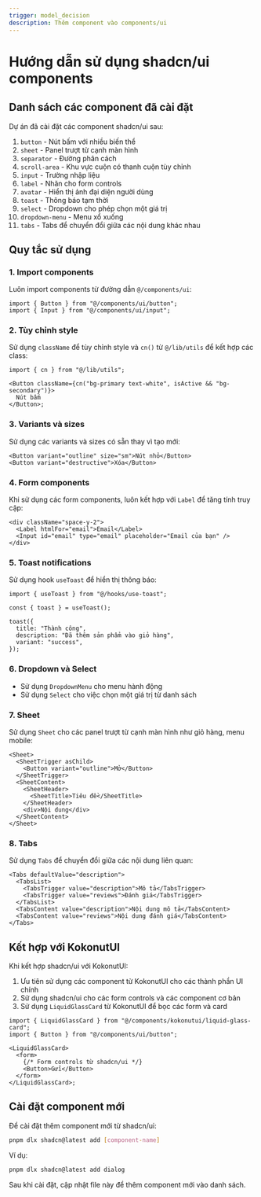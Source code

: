 ```yaml
---
trigger: model_decision
description: Thêm component vào components/ui
---
```


# Hướng dẫn sử dụng shadcn/ui components

## Danh sách các component đã cài đặt

Dự án đã cài đặt các component shadcn/ui sau:

1. `button` - Nút bấm với nhiều biến thể
2. `sheet` - Panel trượt từ cạnh màn hình
3. `separator` - Đường phân cách
4. `scroll-area` - Khu vực cuộn có thanh cuộn tùy chỉnh
5. `input` - Trường nhập liệu
6. `label` - Nhãn cho form controls
7. `avatar` - Hiển thị ảnh đại diện người dùng
8. `toast` - Thông báo tạm thời
9. `select` - Dropdown cho phép chọn một giá trị
10. `dropdown-menu` - Menu xổ xuống
11. `tabs` - Tabs để chuyển đổi giữa các nội dung khác nhau

## Quy tắc sử dụng

### 1. Import components

Luôn import components từ đường dẫn `@/components/ui`:

```tsx
import { Button } from "@/components/ui/button";
import { Input } from "@/components/ui/input";
```

### 2. Tùy chỉnh style

Sử dụng `className` để tùy chỉnh style và `cn()` từ `@/lib/utils` để kết hợp các class:

```tsx
import { cn } from "@/lib/utils";

<Button className={cn("bg-primary text-white", isActive && "bg-secondary")}>
  Nút bấm
</Button>;
```

### 3. Variants và sizes

Sử dụng các variants và sizes có sẵn thay vì tạo mới:

```tsx
<Button variant="outline" size="sm">Nút nhỏ</Button>
<Button variant="destructive">Xóa</Button>
```

### 4. Form components

Khi sử dụng các form components, luôn kết hợp với `Label` để tăng tính truy cập:

```tsx
<div className="space-y-2">
  <Label htmlFor="email">Email</Label>
  <Input id="email" type="email" placeholder="Email của bạn" />
</div>
```

### 5. Toast notifications

Sử dụng hook `useToast` để hiển thị thông báo:

```tsx
import { useToast } from "@/hooks/use-toast";

const { toast } = useToast();

toast({
  title: "Thành công",
  description: "Đã thêm sản phẩm vào giỏ hàng",
  variant: "success",
});
```

### 6. Dropdown và Select

- Sử dụng `DropdownMenu` cho menu hành động
- Sử dụng `Select` cho việc chọn một giá trị từ danh sách

### 7. Sheet

Sử dụng `Sheet` cho các panel trượt từ cạnh màn hình như giỏ hàng, menu mobile:

```tsx
<Sheet>
  <SheetTrigger asChild>
    <Button variant="outline">Mở</Button>
  </SheetTrigger>
  <SheetContent>
    <SheetHeader>
      <SheetTitle>Tiêu đề</SheetTitle>
    </SheetHeader>
    <div>Nội dung</div>
  </SheetContent>
</Sheet>
```

### 8. Tabs

Sử dụng `Tabs` để chuyển đổi giữa các nội dung liên quan:

```tsx
<Tabs defaultValue="description">
  <TabsList>
    <TabsTrigger value="description">Mô tả</TabsTrigger>
    <TabsTrigger value="reviews">Đánh giá</TabsTrigger>
  </TabsList>
  <TabsContent value="description">Nội dung mô tả</TabsContent>
  <TabsContent value="reviews">Nội dung đánh giá</TabsContent>
</Tabs>
```

## Kết hợp với KokonutUI

Khi kết hợp shadcn/ui với KokonutUI:

1. Ưu tiên sử dụng các component từ KokonutUI cho các thành phần UI chính
2. Sử dụng shadcn/ui cho các form controls và các component cơ bản
3. Sử dụng `LiquidGlassCard` từ KokonutUI để bọc các form và card

```tsx
import { LiquidGlassCard } from "@/components/kokonutui/liquid-glass-card";
import { Button } from "@/components/ui/button";

<LiquidGlassCard>
  <form>
    {/* Form controls từ shadcn/ui */}
    <Button>Gửi</Button>
  </form>
</LiquidGlassCard>;
```

## Cài đặt component mới

Để cài đặt thêm component mới từ shadcn/ui:

```bash
pnpm dlx shadcn@latest add [component-name]
```

Ví dụ:

```bash
pnpm dlx shadcn@latest add dialog
```

Sau khi cài đặt, cập nhật file này để thêm component mới vào danh sách.
